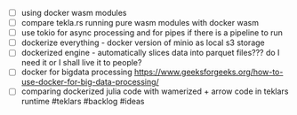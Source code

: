 - [ ] using docker wasm modules
- [ ] compare tekla.rs running pure wasm modules with docker wasm 
- [ ] use tokio for async processing and for pipes if there is a pipeline to run
- [ ] dockerize everything - docker version of minio as local s3 storage
- [ ] dockerized engine - automatically slices data into parquet files??? do I need it or I shall live it to people?
- [ ] docker for bigdata processing https://www.geeksforgeeks.org/how-to-use-docker-for-big-data-processing/
- [ ] comparing dockerized julia code with wamerized + arrow code in teklars runtime
#teklars #backlog #ideas